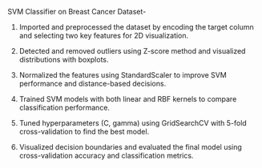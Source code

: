 SVM Classifier on Breast Cancer Dataset-

1) Imported and preprocessed the dataset by encoding the target column and selecting two key features for 2D visualization.
 
2) Detected and removed outliers using Z-score method and visualized distributions with boxplots.
 
3) Normalized the features using StandardScaler to improve SVM performance and distance-based decisions.
 
4) Trained SVM models with both linear and RBF kernels to compare classification performance.
 
5) Tuned hyperparameters (C, gamma) using GridSearchCV with 5-fold cross-validation to find the best model.

6) Visualized decision boundaries and evaluated the final model using cross-validation accuracy and classification metrics.
